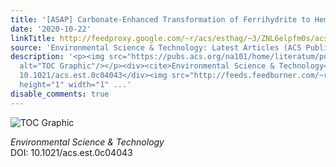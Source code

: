 ```yaml
---
title: '[ASAP] Carbonate-Enhanced Transformation of Ferrihydrite to Hematite'
date: '2020-10-22'
linkTitle: http://feedproxy.google.com/~r/acs/esthag/~3/ZNL6elpfm0s/acs.est.0c04043
source: 'Environmental Science & Technology: Latest Articles (ACS Publications)'
description: '<p><img src="https://pubs.acs.org/na101/home/literatum/publisher/achs/journals/content/esthag/0/esthag.ahead-of-print/acs.est.0c04043/20201022/images/medium/es0c04043_0007.gif"
  alt="TOC Graphic"/></p><div><cite>Environmental Science & Technology</cite></div><div>DOI:
  10.1021/acs.est.0c04043</div><img src="http://feeds.feedburner.com/~r/acs/esthag/~4/ZNL6elpfm0s"
  height="1" width="1" ...'
disable_comments: true
---
```

<p><img src="https://pubs.acs.org/na101/home/literatum/publisher/achs/journals/content/esthag/0/esthag.ahead-of-print/acs.est.0c04043/20201022/images/medium/es0c04043_0007.gif" alt="TOC Graphic"/></p><div><cite>Environmental Science & Technology</cite></div><div>DOI: 10.1021/acs.est.0c04043</div><img src="http://feeds.feedburner.com/~r/acs/esthag/~4/ZNL6elpfm0s" height="1" width="1" ...